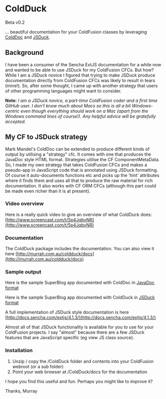 # ColdDuck

Beta v0.2

... beautiful documentation for your ColdFusion classes by leveraging [ColdDoc](https://github.com/markmandel/ColdDoc) and [JSDuck](https://github.com/senchalabs/jsduck). 

## Background
I have been a consumer of the Sencha ExtJS documentation for a while now and wanted to be able to use JSDuck for my ColdFusion CFCs. But how? While I am a JSDuck novice I figured that trying to make JSDuck produce documentation directly from ColdFusion CFCs was likely to result in tears (mine!). So, after some thought, I came up with another strategy that users of other programming languages might want to consider.

**Note:** *I am a JSDuck novice, a part-time ColdFusion coder and a first time GitHub user. I don't know much about Macs so this is all a bit Windows-centric even though everything should work on a Mac (apart from the Windows command lines of course!). Any helpful advice will be gratefully accepted.*

## My CF to JSDuck strategy
Mark Mandel's ColdDoc can be extended to produce different kinds of output by utilising a "strategy" cfc. It comes with one that produces the JavaDoc style HTML format. Strategies utilise the CF ComponentMetaData. So, I made my own strategy that takes ColdFusion CFCs and makes a pseudo-app in JavaScript code that is annotated using JSDuck formatting. Of course it auto-documents functions etc and picks up the 'hint' attributes where it finds them and uses all that to produce the raw material for rich documentation. It also works with CF ORM CFCs (although this part could be made even richer than it is at present).

### Video overview
Here is a really quick video to give an overview of what ColdDuck does: [http://www.screencast.com/t/5p4JqbvNR](http://www.screencast.com/t/5p4JqbvNR)

### Documentation
The ColdDuck package includes the documentation. You can also view it here [http://murrah.com.au/coldduck/docs](http://murrah.com.au/coldduck/docs)
### Sample output
Here is the sample SuperBlog app documented with ColdDoc in [JavaDoc format](http://murrah.com.au/coldduck/samples/superblogcfc/javadoc/)

Here is the sample SuperBlog app documented with ColdDuck in [JSDuck format](http://murrah.com.au/coldduck/samples/superblogcfc/docs)

A full implementation of JSDuck style documentation is here [http://docs.sencha.com/extjs/4.1.3/](http://docs.sencha.com/extjs/4.1.3/)

Almost all of that JSDuck functionality is available for you to use for your ColdFusion projects. I say "almost" because there are a few JSDuck features that are JavaScript specific (eg view JS class source). 

### Installation
1. Unzip / copy the /ColdDuck folder and contents into your ColdFusion webroot (or a sub folder)
1. Point your web browser at /ColdDuck/docs for the documentation

I hope you find this useful and fun. Perhaps you might like to improve it?

Thanks,
Murray

